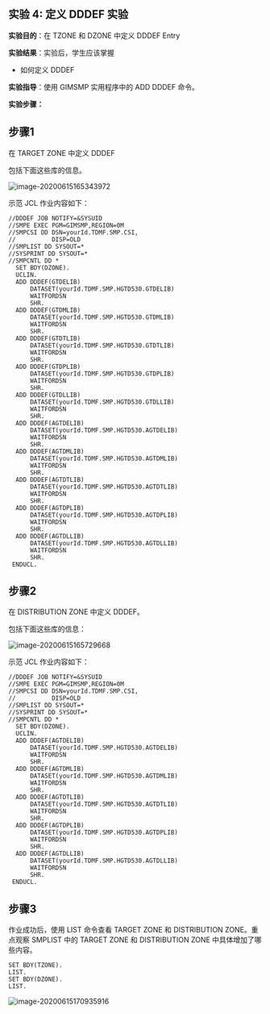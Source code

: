 ## 实验 4: 定义 DDDEF 实验

**实验目的**：在 TZONE 和 DZONE 中定义 DDDEF Entry

**实验结果**：实验后，学生应该掌握

- 如何定义 DDDEF

**实验指导**：使用 GIMSMP 实用程序中的 ADD DDDEF 命令。

**实验步骤：**

## 步骤**1** 

在 TARGET ZONE 中定义 DDDEF

包括下面这些库的信息。

![image-20200615165343972](/img/smp/lab4/1.png)



示范 JCL 作业内容如下：

```
//DDDEF	JOB NOTIFY=&SYSUID
//SMPE EXEC PGM=GIMSMP,REGION=0M
//SMPCSI DD DSN=yourId.TDMF.SMP.CSI,
//          DISP=OLD
//SMPLIST DD SYSOUT=*
//SYSPRINT DD SYSOUT=*
//SMPCNTL DD *
  SET BDY(DZONE).
  UCLIN.
  ADD DDDEF(GTDELIB)
      DATASET(yourId.TDMF.SMP.HGTD530.GTDELIB)
      WAITFORDSN
      SHR.
  ADD DDDEF(GTDMLIB)
      DATASET(yourId.TDMF.SMP.HGTD530.GTDMLIB)
      WAITFORDSN
      SHR.
  ADD DDDEF(GTDTLIB)
      DATASET(yourId.TDMF.SMP.HGTD530.GTDTLIB)
      WAITFORDSN
      SHR.
  ADD DDDEF(GTDPLIB)
      DATASET(yourId.TDMF.SMP.HGTD530.GTDPLIB)
      WAITFORDSN
      SHR.
  ADD DDDEF(GTDLLIB)
      DATASET(yourId.TDMF.SMP.HGTD530.GTDLLIB)
      WAITFORDSN
      SHR.
  ADD DDDEF(AGTDELIB)
      DATASET(yourId.TDMF.SMP.HGTD530.AGTDELIB)
      WAITFORDSN
      SHR.
  ADD DDDEF(AGTDMLIB)
      DATASET(yourId.TDMF.SMP.HGTD530.AGTDMLIB)
      WAITFORDSN
      SHR.
  ADD DDDEF(AGTDTLIB)
      DATASET(yourId.TDMF.SMP.HGTD530.AGTDTLIB)
      WAITFORDSN
      SHR.
  ADD DDDEF(AGTDPLIB)
      DATASET(yourId.TDMF.SMP.HGTD530.AGTDPLIB)
      WAITFORDSN
      SHR.
  ADD DDDEF(AGTDLLIB)
      DATASET(yourId.TDMF.SMP.HGTD530.AGTDLLIB)
      WAITFORDSN
      SHR.
 ENDUCL.
```



## 步骤2

在 DISTRIBUTION ZONE 中定义 DDDEF。

包括下面这些库的信息：

![image-20200615165729668](/img/smp/lab4/2.png)

示范 JCL 作业内容如下：

```
//DDDEF	JOB NOTIFY=&SYSUID
//SMPE EXEC PGM=GIMSMP,REGION=0M
//SMPCSI DD DSN=yourId.TDMF.SMP.CSI,
//          DISP=OLD
//SMPLIST DD SYSOUT=*
//SYSPRINT DD SYSOUT=*
//SMPCNTL DD *
  SET BDY(DZONE).
  UCLIN.
  ADD DDDEF(AGTDELIB)
      DATASET(yourId.TDMF.SMP.HGTD530.AGTDELIB)
      WAITFORDSN
      SHR.
  ADD DDDEF(AGTDMLIB)
      DATASET(yourId.TDMF.SMP.HGTD530.AGTDMLIB)
      WAITFORDSN
      SHR.
  ADD DDDEF(AGTDTLIB)
      DATASET(yourId.TDMF.SMP.HGTD530.AGTDTLIB)
      WAITFORDSN
      SHR.
  ADD DDDEF(AGTDPLIB)
      DATASET(yourId.TDMF.SMP.HGTD530.AGTDPLIB)
      WAITFORDSN
      SHR.
  ADD DDDEF(AGTDLLIB)
      DATASET(yourId.TDMF.SMP.HGTD530.AGTDLLIB)
      WAITFORDSN
      SHR.
 ENDUCL.
```

## 步骤3

作业成功后，使用 LIST 命令查看 TARGET ZONE 和 DISTRIBUTION ZONE。重点观察 SMPLIST 中的 TARGET ZONE 和 DISTRIBUTION ZONE 中具体增加了哪些内容。

```
SET BDY(TZONE).
LIST.
SET BDY(DZONE).
LIST.
```



![image-20200615170935916](/img/smp/lab4/3.png)
